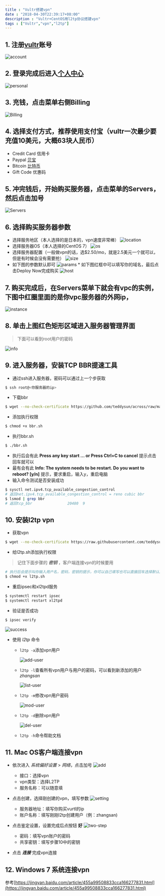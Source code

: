 ```yaml
---
title : "Vultr搭建vpn"
date : "2018-04-30T22:39:17+08:00"
description : "Vultr+CentOS用l2tp协议搭建vpn"
tags : ["Vultr","vpn","l2tp"]
---
```


## 1. 注册[vultr](https://www.vultr.com/)账号

  ![account](https://s9.postimg.cc/fn6jn7qy7/accout.png)

## 2. 登录完成后进入[个人中心](https://my.vultr.com/)

  ![personal](http://ae01.alicdn.com/kf/HTB1CMRmpeuSBuNjy1Xc763YjFXa7.png)

## 3. 充钱，点击菜单右侧Billing

  ![Billing](http://ae01.alicdn.com/kf/HTB1hFGCeTCWBKNjSZFt761C3FXad.png)

## 4. 选择支付方式，推荐使用支付宝（vultr一次最少要充值10美元，大概63块人民币）

- Credit Card 信用卡
- Paypal [贝宝](https://www.paypal.com)
- Bitcoin [比特币](https://bitcoin.org/en/)
- Gift Code 优惠码

## 5. 冲完钱后，开始购买服务器，点击菜单的Servers，然后点击加号

  ![Servers](http://ae01.alicdn.com/kf/HTB1tvkQoVuWBuNjSszb763S7FXaE.png)

## 6. 选择购买服务器参数

  - 选择服务地区（本人选择的是日本的，vpn速度非常棒）
      ![location](http://ae01.alicdn.com/kf/HTB1ToPxgOCYBuNkSnaV763MsVXaF.png)
  - 选择服务器OS（本人选择的CentOS 7）
      ![os](http://ae01.alicdn.com/kf/HTB1fcympmtYBeNjSspk762U8VXaB.png)
  - 选择服务器配置（一般做vpn的话，选$2.50/mo，就是2.5美元一个就可以，但是有时候会没有需要抢）
      ![size](http://ae01.alicdn.com/kf/HTB1leHCgIyYBuNkSnfo763WgVXao.png)
  - 如下图的参数默认即可
      ![params](http://ae01.alicdn.com/kf/HTB1exU1o1SSBuNjy0Fl762BpVXam.png)
    \* 如下图红框中可以填写你的域名，最后点击Deploy Now完成购买
      ![host](http://ae01.alicdn.com/kf/HTB1hsNiePQnBKNjSZSg760HGXXaT.png)

## 7. 购买完成后，在Servers菜单下就会有vpc的实例，下图中红圈里面的是你vpc服务器的外网ip，

  ![instance](http://ae01.alicdn.com/kf/HTB1DqvwgOCYBuNkHFCc763HtVXac.png)

## 8. 单击上图红色矩形区域进入服务器管理界面

> 下面可以看到root用户的密码

![info](http://ae01.alicdn.com/kf/HTB1uaw4oYSYBuNjSspi760NzpXaq.png)

## 9. 进入服务器，安装TCP BBR提速工具

- 通过ssh进入服务器，密码可以通过上一个步获取

```bash
$ ssh root@<你服务器的ip>
```
-   下载bbr

```bash
$ wget --no-check-certificate https://github.com/teddysun/across/raw/master/bbr.sh
```
-   添加执行权限

```bash
$ chmod +x bbr.sh
```
-   执行bbr.sh

```bash
$ ./bbr.sh
```
-   执行后会有此 **Press any key start ... or Press Ctrl+C to cancel** 提示点击回车就可以
-   最有会有此 **Info: The system  needs to be restart. Do you want to reboot? [y/n]** 提示，要求重启，输入y，重启电脑
-   输入命令测试是否安装成功

```bash
$ sysctl net.ipv4.tcp_available_congestion_control
# 返回net.ipv4.tcp_available_congestion_control = reno cubic bbr
$ lsmod | grep bbr
# 返回tcp_bbr                20480  9
```

## 10. 安装l2tp vpn

- 获取vpn

```bash
$ wget --no-check-certificate https://raw.githubusercontent.com/teddysun/across/master/l2tp.sh
```

- 给l2tp.sh添加执行权限

> 记住下面步骤的 **_密钥_** ，客户端连接vpn的时候要用

```bash
# 执行后会提示叫你输入用户名，密码，密钥的提示，你可以自己填写也可以直接回车选择默认。
$ chmod +x l2tp.sh
```

- 重启ipsec和xl2tpd服务

```bash
$ systemctl restart ipsec
$ systemctl restart xl2tpd
```

- 验证是否成功

```bash
$ ipsec verify
```

![success](http://ae01.alicdn.com/kf/HTB1P31cpf1TBuNjy0Fj761jyXXav.png)

- 使用 _l2tp_ 命令

    - `l2tp -a`添加vpn用户

        ![add-user](http://ae01.alicdn.com/kf/HTB1FqRppXGWBuNjy0Fb7624sXXaF.png)

    - `l2tp -l`查看所有vpn用户与用户的密码，可以看到新添加的用户 _zhangsan_

        ![list-user](http://ae01.alicdn.com/kf/HTB1zRiTeOMnBKNjSZFz763_qVXaP.png)

    - `l2tp -m`修改vpn用户密码

        ![mod-user](http://ae01.alicdn.com/kf/HTB1eFNqpXGWBuNjy0Fb7624sXXa0.png)

    - `l2tp -d`删除vpn用户

        ![del-user](http://ae01.alicdn.com/kf/HTB14nCweRjTBKNjSZFD762VgVXaF.png)

    - `l2tp -h`命令帮助文档


## 11.  Mac OS客户端连接vpn

- 依次进入 _系统偏好设置_ > _网络_，点击加号
    ![add](http://ae01.alicdn.com/kf/HTB12DOSeFooBKNjSZFP760a2XXaZ.png)

    - 接口：选择vpn
    - vpn类型：选择L2TP
    - 服务名称：可以随意填

- 点击创建，选择刚创建的vpn，填写参数
    ![setting](http://ae01.alicdn.com/kf/HTB1VTT9gRyWBuNkSmFP760guVXaz.png)

    - 服务器地址：填写你购买vurtl的ip
    - 账户名称：填写刚刚l2tp创建用户（例：zhangsan)

- 点击鉴定设置，设置完成后点按钮 **好**
    ![two-step](http://ae01.alicdn.com/kf/HTB1mW1WeScqBKNjSZFg760_kXXaT.png)

    - 密码：填写vpn账户的密码
    - 共享密钥：填写步骤10中的密钥

- 点击 **_连接_** 完成vpn连接

## 12. Windows 7 系统连接vpn

参考[https://jingyan.baidu.com/article/455a99508833cca166277831.html](https://jingyan.baidu.com/article/455a99508833cca166277831.html)
